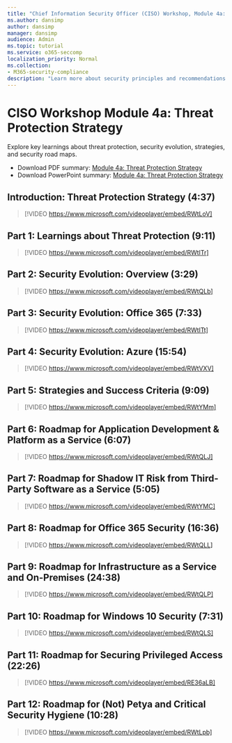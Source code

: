 ```yaml
---
title: "Chief Information Security Officer (CISO) Workshop, Module 4a: Threat Protection Strategy"
ms.author: dansimp
author: dansimp
manager: dansimp
audience: Admin
ms.topic: tutorial
ms.service: o365-seccomp
localization_priority: Normal
ms.collection:
- M365-security-compliance
description: "Learn more about security principles and recommendations for modernizing security in your organization."
---
```


# CISO Workshop Module 4a: Threat Protection Strategy

Explore key learnings about threat protection, security evolution, strategies, and security road maps.

- Download PDF summary: [Module 4a: Threat Protection Strategy](../media/ciso-workshop-4a-threat-protection.pdf)
- Download PowerPoint summary: [Module 4a: Threat Protection Strategy](https://docs.microsoft.com/microsoft-365/security/media/ciso-workshop-4a-threat-protection.pptx)

## Introduction: Threat Protection Strategy (4:37)

> [!VIDEO https://www.microsoft.com/videoplayer/embed/RWtLoV]

## Part 1: Learnings about Threat Protection (9:11)

> [!VIDEO https://www.microsoft.com/videoplayer/embed/RWtITr]

## Part 2: Security Evolution: Overview (3:29)

> [!VIDEO https://www.microsoft.com/videoplayer/embed/RWtQLb]

## Part 3: Security Evolution: Office 365 (7:33)

> [!VIDEO https://www.microsoft.com/videoplayer/embed/RWtITt]

## Part 4: Security Evolution: Azure (15:54)

> [!VIDEO https://www.microsoft.com/videoplayer/embed/RWtVXV]

## Part 5: Strategies and Success Criteria (9:09)

> [!VIDEO https://www.microsoft.com/videoplayer/embed/RWtYMm]

## Part 6: Roadmap for Application Development & Platform as a Service (6:07)

> [!VIDEO https://www.microsoft.com/videoplayer/embed/RWtQLJ]

## Part 7: Roadmap for Shadow IT Risk from Third-Party Software as a Service (5:05)

> [!VIDEO https://www.microsoft.com/videoplayer/embed/RWtYMC]

## Part 8: Roadmap for Office 365 Security (16:36)

> [!VIDEO https://www.microsoft.com/videoplayer/embed/RWtQLL]

## Part 9: Roadmap for Infrastructure as a Service and On-Premises (24:38)

> [!VIDEO https://www.microsoft.com/videoplayer/embed/RWtQLP]

## Part 10: Roadmap for Windows 10 Security (7:31)

> [!VIDEO https://www.microsoft.com/videoplayer/embed/RWtQLS]

## Part 11: Roadmap for Securing Privileged Access (22:26)

> [!VIDEO https://www.microsoft.com/videoplayer/embed/RE36aLB]

## Part 12: Roadmap for (Not) Petya and Critical Security Hygiene (10:28)

> [!VIDEO https://www.microsoft.com/videoplayer/embed/RWtLpb]